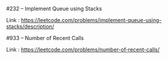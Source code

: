 #232 – Implement Queue using Stacks

Link : https://leetcode.com/problems/implement-queue-using-stacks/description/


#933 – Number of Recent Calls

Link : https://leetcode.com/problems/number-of-recent-calls/